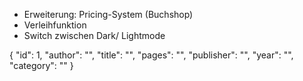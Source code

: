 - Erweiterung: Pricing-System (Buchshop)
- Verleihfunktion
- Switch zwischen Dark/ Lightmode

 {
        "id": 1,
        "author": "",
        "title": "",
        "pages": "",
        "publisher": "",
        "year": "",
        "category": ""
    }